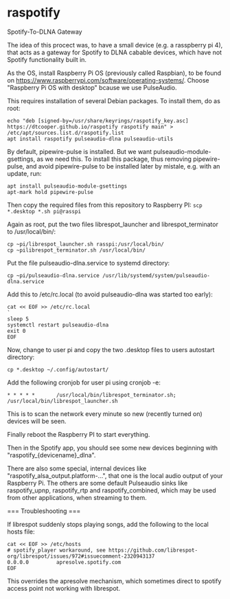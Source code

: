 # raspotify
Spotify-To-DLNA Gateway

The idea of this procect was, to have a small device (e.g. a rasspberry pi 4), that acts as a gateway for Spotify to DLNA cabable devices, which have not Spotify functionality built in.

As the OS, install Raspberry Pi OS (previously called Raspbian), to be found on https://www.raspberrypi.com/software/operating-systems/. Choose "Raspberry Pi OS with desktop" bcause we use PulseAudio.

This requires installation of several Debian packages. To install them, do as root:

```
echo "deb [signed-by=/usr/share/keyrings/raspotify_key.asc] https://dtcooper.github.io/raspotify raspotify main" > /etc/apt/sources.list.d/raspotify.list
apt install raspotify pulseaudio-dlna pulseaudio-utils
```

By default, pipewire-pulse is installed. But we want pulseaudio-module-gsettings, as we need this. To install this package, thus removing pipewire-pulse, and avoid pipewire-pulse to be installed later by mistale, e.g. with an update, run:
```
apt install pulseaudio-module-gsettings
apt-mark hold pipewire-pulse
```

Then copy the required files from this repository to Raspberry PI:
`scp *.desktop *.sh pi@rasspi`

Again as root, put the two files librespot_launcher and librespot_terminator to /usr/local/bin/:
```
cp ~pi/librespot_launcher.sh rasspi:/usr/local/bin/
cp ~pilibrespot_terminator.sh /usr/local/bin/
```

Put the file pulseaudio-dlna.service to systemd directory:
```
cp ~pi/pulseaudio-dlna.service /usr/lib/systemd/system/pulseaudio-dlna.service 
```

Add this to /etc/rc.local (to avoid pulseaudio-dlna was started too early):

```
cat << EOF >> /etc/rc.local
`
sleep 5
systemctl restart pulseaudio-dlna
exit 0
EOF
```

Now, change to user pi and copy the two .desktop files to users autostart directory:

```
cp *.desktop ~/.config/autostart/
```

Add the following cronjob for user pi using cronjob -e:
```
* * * * *       /usr/local/bin/librespot_terminator.sh; /usr/local/bin/librespot_launcher.sh
```
This is to scan the network every minute so new (recently turned on) devices will be seen.

Finally reboot the Raspberry PI to start everything.

Then in the Spotify app, you should see some new devices beginning with "raspotify_{devicename}_dlna".

There are also some special, internal devices like "raspotify_alsa_output.platform-...", that one is the local audio output of your Raspberry Pi. The others are some default Pulseaudio sinks like raspotify_upnp, raspotify_rtp and raspotify_combined, which may be used from other applications, when streaming to them.

=== Troubleshooting ===

If librespot suddenly stops playing songs, add the following to the local hosts file:
```
cat << EOF >> /etc/hosts
# spotify_player workaround, see https://github.com/librespot-org/librespot/issues/972#issuecomment-2320943137
0.0.0.0         apresolve.spotify.com
EOF
```
This overrides the apresolve mechanism, which sometimes direct to spotify access point not working with librespot.
